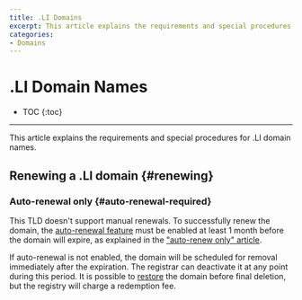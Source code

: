 ```yaml
---
title: .LI Domains
excerpt: This article explains the requirements and special procedures for .LI domain names.
categories:
- Domains
---
```


# .LI Domain Names

* TOC
{:toc}

---

This article explains the requirements and special procedures for .LI domain names.


## Renewing a .LI domain {#renewing}

### Auto-renewal only {#auto-renewal-required}

This TLD doesn't support manual renewals. To successfully renew the domain, the [auto-renewal feature](/articles/domain-auto-renewal/) must be enabled at least 1 month before the domain will expire, as explained in the ["auto-renew only" article](/articles/auto-renew-only-domains/).

If auto-renewal is not enabled, the domain will be scheduled for removal immediately after the expiration. The registrar can deactivate it at any point during this period. It is possible to [restore](/articles/restoring-domain/) the domain before final deletion, but the registry will charge a redemption fee.
